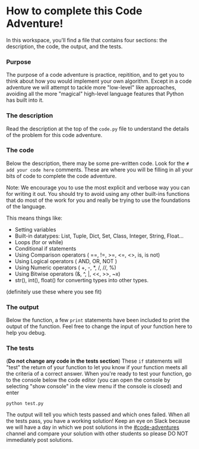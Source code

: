 # How to complete this Code Adventure!

In this workspace, you'll find a file that contains four sections: 
the description, the code, the output, and the tests.

### Purpose
The purpose of a code adventure is practice, repitition,
and to get you to think about how you would implement
your own algorithm. Except in a code adventure
we will attempt to tackle more "low-level"
like approaches, avoiding all the more
"magical" high-level language features
that Python has built into it. 

### The description
Read the description at the top of the `code.py` file to understand
the details of the problem for this code adventure.

### The code
Below the description, there may be some pre-written code. Look for
the `# add your code here` comments. These are where you will
be filling in all your bits of code to complete the code adventure.

Note: We encourage you to use the most explicit
and verbose way you can for writing it out. You 
should try to avoid using any other built-ins functions
that do most of the work for you and really be 
trying to use the foundations of the language.

This means things like: 
 - Setting variables
 - Built-in datatypes: 
    List, Tuple, Dict, Set, Class, Integer, String, Float...
 - Loops (for or while)
 - Conditional if statements
 - Using Comparison operators ( ==, !=, >=, <=, <>, is, is not)
 - Using Logical operators ( AND, OR, NOT  )
 - Using Numeric operators ( +, -, *, /, //, %)
 - Using Bitwise operators (&, ^, |, <<, >>, ~x)
 - str(), int(), float() for converting types into other types.

(definitely use these where you see fit)

### The output
Below the function, a few `print` statements have been included 
to print the output of the function. Feel free to change the input
of your function here to help you debug. 

### The tests 
(**Do not change any code in the tests section**)
These `if` statements will "test" the return of your function 
to let you know if your function meets all the criteria of a correct answer. 
When you're ready to test your function, go to the console below 
the code editor (you can open the console by selecting "show console" 
in the view menu if the console is closed) and enter

```python test.py```

The output will tell you which tests passed and which ones failed.
When all the tests pass, you have a working solution! Keep an eye
on Slack because we will have a day in which we post solutions in 
the [#code-adventures](https://treehouse-python-td.slack.com/messages/C9564GYV7) 
channel and compare your solution with other students so please DO NOT immediately post solutions.
